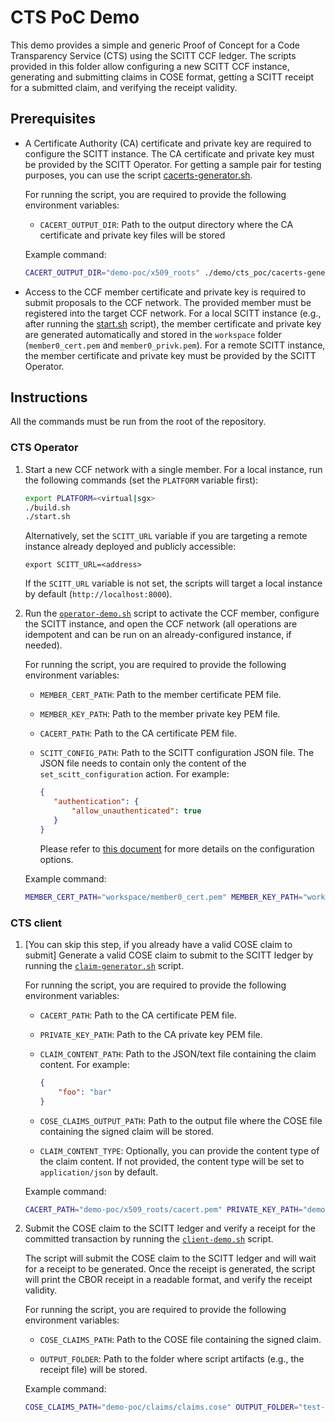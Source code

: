 # CTS PoC Demo

This demo provides a simple and generic Proof of Concept for a Code Transparency Service (CTS) using the SCITT CCF ledger. The scripts provided in this folder allow configuring a new SCITT CCF instance, generating and submitting claims in COSE format, getting a SCITT receipt for a submitted claim, and verifying the receipt validity. 

## Prerequisites

- A Certificate Authority (CA) certificate and private key are required to configure the SCITT instance. The CA certificate and private key must be provided by the SCITT Operator. For getting a sample pair for testing purposes, you can use the script [cacerts-generator.sh](./cacerts-generator.sh).

    For running the script, you are required to provide the following environment variables:

    - `CACERT_OUTPUT_DIR`: Path to the output directory where the CA certificate and private key files will be stored

    Example command:

    ```bash
    CACERT_OUTPUT_DIR="demo-poc/x509_roots" ./demo/cts_poc/cacerts-generator.sh
    ```

- Access to the CCF member certificate and private key is required to submit proposals to the CCF network. The provided member must be registered into the target CCF network. For a local SCITT instance (e.g., after running the [start.sh](../../start.sh) script), the member certificate and private key are generated automatically and stored in the `workspace` folder (`member0_cert.pem` and `member0_privk.pem`). For a remote SCITT instance, the member certificate and private key must be provided by the SCITT Operator. 

## Instructions

All the commands must be run from the root of the repository.

### CTS Operator

1. Start a new CCF network with a single member. For a local instance, run the following commands (set the `PLATFORM` variable first):

    ```bash
    export PLATFORM=<virtual|sgx>
    ./build.sh
    ./start.sh
    ```

    Alternatively, set the `SCITT_URL` variable if you are targeting a remote instance already deployed and publicly accessible:

    ```
    export SCITT_URL=<address>
    ```

    If the `SCITT_URL` variable is not set, the scripts will target a local instance by default (`http://localhost:8000`).

2. Run the [`operator-demo.sh`](operator-demo.sh) script to activate the CCF member, configure the SCITT instance, and open the CCF network (all operations are idempotent and can be run on an already-configured instance, if needed).

    For running the script, you are required to provide the following environment variables:

    - `MEMBER_CERT_PATH`: Path to the member certificate PEM file.

    - `MEMBER_KEY_PATH`: Path to the member private key PEM file.

    - `CACERT_PATH`: Path to the CA certificate PEM file.

    - `SCITT_CONFIG_PATH`: Path to the SCITT configuration JSON file. The JSON file needs to contain only the content of the `set_scitt_configuration` action. For example:

        ```json
        {
           "authentication": {
               "allow_unauthenticated": true
           }
        }
        ```

        Please refer to [this document](../../docs/configuration.md#scitt-configuration) for more details on the configuration options.

    Example command:

    ```bash
    MEMBER_CERT_PATH="workspace/member0_cert.pem" MEMBER_KEY_PATH="workspace/member0_privk.pem" CACERT_PATH="demo-poc/x509_roots/cacert.pem" SCITT_CONFIG_PATH="demo-poc/configs/scitt_config.json" ./demo/cts_poc/operator-demo.sh
    ```

### CTS client

1. [You can skip this step, if you already have a valid COSE claim to submit] Generate a valid COSE claim to submit to the SCITT ledger by running the [`claim-generator.sh`](claim-generator.sh) script.

    For running the script, you are required to provide the following environment variables:

    - `CACERT_PATH`: Path to the CA certificate PEM file.

    - `PRIVATE_KEY_PATH`: Path to the CA private key PEM file.

    - `CLAIM_CONTENT_PATH`: Path to the JSON/text file containing the claim content. For example:

        ```json
        {
            "foo": "bar"
        }
        ```

    - `COSE_CLAIMS_OUTPUT_PATH`: Path to the output file where the COSE file containing the signed claim will be stored.

    - `CLAIM_CONTENT_TYPE`: Optionally, you can provide the content type of the claim content. If not provided, the content type will be set to `application/json` by default.
    
    Example command:

    ```bash
    CACERT_PATH="demo-poc/x509_roots/cacert.pem" PRIVATE_KEY_PATH="demo-poc/x509_roots/cacert_privk.pem" CLAIM_CONTENT_PATH="demo-poc/claims/claims.json" COSE_CLAIMS_OUTPUT_PATH="demo-poc/claims/claims.cose" ./demo/cts_poc/claim-generator.sh
    ```

2. Submit the COSE claim to the SCITT ledger and verify a receipt for the committed transaction by running the [`client-demo.sh`](client-demo.sh) script.

    The script will submit the COSE claim to the SCITT ledger and will wait for a receipt to be generated. Once the receipt is generated, the script will print the CBOR receipt in a readable format, and verify the receipt validity.

    For running the script, you are required to provide the following environment variables:

    - `COSE_CLAIMS_PATH`: Path to the COSE file containing the signed claim.

    - `OUTPUT_FOLDER`: Path to the folder where script artifacts (e.g., the receipt file) will be stored.

    Example command:

    ```bash
    COSE_CLAIMS_PATH="demo-poc/claims/claims.cose" OUTPUT_FOLDER="test-folder" ./demo/cts_poc/client-demo.sh
    ```
